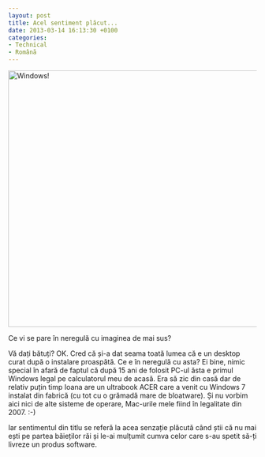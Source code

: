 ```yaml
---
layout: post
title: Acel sentiment plăcut...
date: 2013-03-14 16:13:30 +0100
categories:
- Technical
- Română
---
```

<p><a href="http://www.rusiczki.net/wp-content/uploads/2013/03/20130313_210751.jpg"><img class="alignnone size-medium wp-image-4568" alt="Windows!" src="http://www.rusiczki.net/wp-content/uploads/2013/03/20130313_210751-693x519.jpg" width="693" height="519" /></a></p>
<p>Ce vi se pare în neregulă cu imaginea de mai sus?</p>
<p>Vă dați bătuți? OK. Cred că și-a dat seama toată lumea că e un desktop curat după o instalare proaspătă. Ce e în neregulă cu asta? Ei bine, nimic special în afară de faptul că după 15 ani de folosit PC-ul ăsta e primul Windows legal pe calculatorul meu de acasă. Era să zic din casă dar de relativ puțin timp Ioana are un ultrabook ACER care a venit cu Windows 7 instalat din fabrică (cu tot cu o grămadă mare de bloatware). Și nu vorbim aici nici de alte sisteme de operare, Mac-urile mele fiind în legalitate din 2007. :-)</p>
<p>Iar sentimentul din titlu se referă la acea senzație plăcută când știi că nu mai ești pe partea băieților răi și le-ai mulțumit cumva celor care s-au spetit să-ți livreze un produs software.</p>
